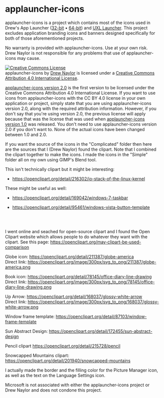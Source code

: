 # applauncher-icons

applauncher-icons is a project which contains most of the icons used in Drew's App Launcher ([32-bit](https://github.com/DrewNaylor/MSOfficeAppLauncherNext32) &bull; [64-bit](https://github.com/DrewNaylor/MSOfficeAppLauncherNext64)) and [UXL Launcher](https://github.com/DrewNaylor/UXL-Launcher). This project excludes application branding icons and banners designed specifically for both of those aforementioned projects.

No warranty is provided with applauncher-icons. Use at your own risk. Drew Naylor is not responsible for any problems that use of applauncher-icons may cause.

<a rel="license" href="http://creativecommons.org/licenses/by/4.0/"><img alt="Creative Commons License" style="border-width:0" src="https://i.creativecommons.org/l/by/4.0/88x31.png" /></a><br /><span xmlns:dct="http://purl.org/dc/terms/" href="http://purl.org/dc/dcmitype/StillImage" property="dct:title" rel="dct:type">applauncher-icons</span> by <a xmlns:cc="http://creativecommons.org/ns#" href="https://github.com/DrewNaylor/applauncher-icons" property="cc:attributionName" rel="cc:attributionURL">Drew Naylor</a> is licensed under a <a rel="license" href="http://creativecommons.org/licenses/by/4.0/">Creative Commons Attribution 4.0 International License</a>.

[applauncher-icons version 2.0](https://github.com/DrewNaylor/applauncher-icons/releases/tag/v2.0) is the first version to be licensed under the Creative Commons Attribution 4.0 International License. If you want to use icons from applauncher-icons with the CC BY 4.0 license in your own application or project, simply state that you are using applauncher-icons version 2.0, along with the required attribution information. However, if you don't say that you're using version 2.0, the previous license will apply because that was the license that was used when [applauncher-icons version 1.0](https://github.com/DrewNaylor/applauncher-icons/releases/tag/v1.0) was released. You don't need to use applauncher-icons version 2.0 if you don't want to. None of the actual icons have been changed between 1.0 and 2.0.

If you want the source of the icons in the "Complicated" folder then here are the sources that I (Drew Naylor) found the clipart. Note that I combined the clipart together to make the icons. I made the icons in the "Simple" folder all on my own using GIMP's Blend tool.

This isn't technically clipart but it might be interesting:
- https://openclipart.org/detail/216302/io-stack-of-the-linux-kernel

These might be useful as well:
- https://openclipart.org/detail/169042/windows-7-taskbar

- https://openclipart.org/detail/95461/windows-vista-button-template

<br>
<br>

I went online and seached for open-source clipart and I found the Open Clipart website which allows people to do whatever they want with the clipart. See this page: https://openclipart.org/may-clipart-be-used-comparison

Globe icon:
https://openclipart.org/detail/211387/globe-america
<br>
Direct link:
https://openclipart.org/image/300px/svg_to_png/211387/globe-america.png

Book icon:
https://openclipart.org/detail/78145/office-diary-line-drawing
<br>
Direct link:
https://openclipart.org/image/300px/svg_to_png/78145/office-diary-line-drawing.png

Up Arrow:
https://openclipart.org/detail/168037/glossy-white-arrow
<br>
Direct link:
https://openclipart.org/image/300px/svg_to_png/168037/glossy-white-arrow.png

Window frame template:
https://openclipart.org/detail/87103/window-frame-template

Sun Abstract Design:
https://openclipart.org/detail/172455/sun-abstract-design

Pencil clipart
https://openclipart.org/detail/215728/pencil

Snowcapped Mountains clipart:
https://openclipart.org/detail/201940/snowcapped-mountains


I actually made the border and the filling color for the Picture Manager icon, as well as the text on the Language Settings icon.

Microsoft is not associated with either the applauncher-icons project or Drew Naylor and does not condone this project.

